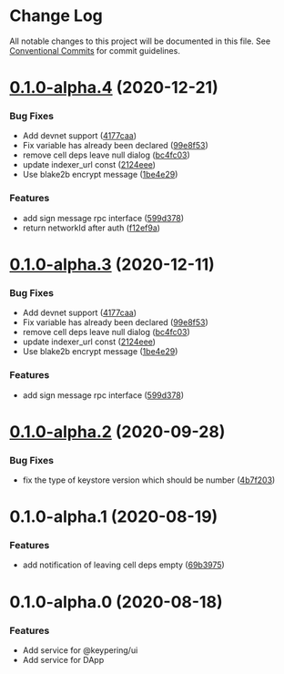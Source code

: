# Change Log

All notable changes to this project will be documented in this file.
See [Conventional Commits](https://conventionalcommits.org) for commit guidelines.

# [0.1.0-alpha.4](https://github.com/nervosnetwork/keypering/compare/v0.1.0-alpha.2...v0.1.0-alpha.4) (2020-12-21)


### Bug Fixes

* Add devnet support ([4177caa](https://github.com/nervosnetwork/keypering/commit/4177caa7bdde7fc5cc46324b6c1346538ec70eb8))
* Fix variable has already been declared ([99e8f53](https://github.com/nervosnetwork/keypering/commit/99e8f53c27ca3dfb185d20237983cf4ec248f671))
* remove cell deps leave null dialog ([bc4fc03](https://github.com/nervosnetwork/keypering/commit/bc4fc033855f98448f89b7ec8d257143f14fb165))
* update indexer_url const ([2124eee](https://github.com/nervosnetwork/keypering/commit/2124eee577c5a4562ceed05390bcd80edd91df7f))
* Use blake2b encrypt message ([1be4e29](https://github.com/nervosnetwork/keypering/commit/1be4e29e872a89d6782c702fcbb93ada45909077))


### Features

* add sign message rpc interface ([599d378](https://github.com/nervosnetwork/keypering/commit/599d378eec67c97475b8b31eba571139b43dc8b8))
* return networkId after auth ([f12ef9a](https://github.com/nervosnetwork/keypering/commit/f12ef9a90950acc97d8479070f36c30e3683e04d))





# [0.1.0-alpha.3](https://github.com/nervosnetwork/keypering/compare/v0.1.0-alpha.2...v0.1.0-alpha.3) (2020-12-11)


### Bug Fixes

* Add devnet support ([4177caa](https://github.com/nervosnetwork/keypering/commit/4177caa7bdde7fc5cc46324b6c1346538ec70eb8))
* Fix variable has already been declared ([99e8f53](https://github.com/nervosnetwork/keypering/commit/99e8f53c27ca3dfb185d20237983cf4ec248f671))
* remove cell deps leave null dialog ([bc4fc03](https://github.com/nervosnetwork/keypering/commit/bc4fc033855f98448f89b7ec8d257143f14fb165))
* update indexer_url const ([2124eee](https://github.com/nervosnetwork/keypering/commit/2124eee577c5a4562ceed05390bcd80edd91df7f))
* Use blake2b encrypt message ([1be4e29](https://github.com/nervosnetwork/keypering/commit/1be4e29e872a89d6782c702fcbb93ada45909077))


### Features

* add sign message rpc interface ([599d378](https://github.com/nervosnetwork/keypering/commit/599d378eec67c97475b8b31eba571139b43dc8b8))





# [0.1.0-alpha.2](https://github.com/nervosnetwork/keypering/compare/v0.1.0-alpha.1...v0.1.0-alpha.2) (2020-09-28)


### Bug Fixes

* fix the type of keystore version which should be number ([4b7f203](https://github.com/nervosnetwork/keypering/commit/4b7f203628684c34fda066153e7d490616c36c48))





# 0.1.0-alpha.1 (2020-08-19)


### Features

* add notification of leaving cell deps empty ([69b3975](https://github.com/nervosnetwork/keypering/commit/69b3975df1a00a1cbdffca871d57717c2df3ab9c))





# 0.1.0-alpha.0 (2020-08-18)


### Features

* Add service for @keypering/ui
* Add service for DApp
